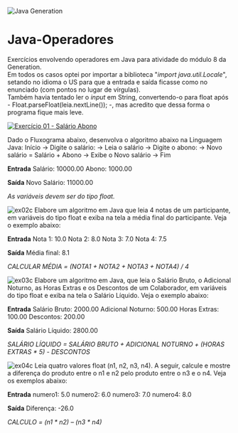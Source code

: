![Java Generation](https://github.com/BiaAkemi/Java-Sololearn-projects/assets/145511213/a144b02a-ca32-4924-b811-addeff84210a)

# Java-Operadores
Exercícios envolvendo operadores em Java para atividade do módulo 8 da Generation. <br>
Em todos os casos optei por importar a biblioteca "*import java.util.Locale*", setando no idioma o US para que a entrada e saída ficasse como no enunciado (com pontos no lugar de vírgulas).<br>
Também havia tentado ler o *input* em String, convertendo-o para float após - Float.parseFloat(leia.nextLine()); -, mas acredito que dessa forma o programa fique mais leve.

[![Exercício 01 - Salário Abono](https://github.com/BiaAkemi/Java-Sololearn-projects/assets/145511213/de65ccef-9571-4d87-a2a8-ce5d5c0ec456)](https://github.com/BiaAkemi/Java-Operadores/blob/main/SalarioAbono.java)

Dado o Fluxograma abaixo, desenvolva o algoritmo abaixo na Linguagem Java: 
Início -> Digite o salário: -> Leia o salário -> Digite o abono: -> Novo salário = Salário + Abono -> Exibe o Novo salário -> Fim

**Entrada**
Salário: 10000.00
Abono: 1000.00

**Saída**
Novo Salário: 11000.00

*As variáveis devem ser do tipo float.*

![ex02c](https://github.com/BiaAkemi/Java-Sololearn-projects/assets/145511213/e5e1b083-64e9-47da-96c2-ba9c2e35b9a3)
Elabore um algoritmo em Java que leia 4 notas de um participante, em variáveis do tipo float e exiba na tela a média final do participante. Veja o exemplo abaixo:

**Entrada**
Nota 1: 10.0
Nota 2: 8.0
Nota 3: 7.0
Nota 4: 7.5

**Saída**
Média final: 8.1

*CALCULAR MÉDIA = (NOTA1 + NOTA2 + NOTA3 + NOTA4) / 4*

![ex03c](https://github.com/BiaAkemi/Java-Sololearn-projects/assets/145511213/055a1391-1c3c-4be6-b389-75187c703b93)
Elabore um algoritmo em Java, que leia o Salário Bruto, o Adicional Noturno, as Horas Extras e os Descontos de um Colaborador, em variáveis do tipo float e exiba na tela o Salário Líquido. Veja o exemplo abaixo:

**Entrada**
Salário Bruto: 2000.00
Adicional Noturno: 500.00
Horas Extras: 100.00
Descontos: 200.00

**Saída**
Salário Líquido: 2800.00

*SALÁRIO LÍQUIDO = SALÁRIO BRUTO + ADICIONAL NOTURNO + (HORAS EXTRAS * 5) - DESCONTOS*

![ex04c](https://github.com/BiaAkemi/Java-Sololearn-projects/assets/145511213/90299d8e-18f9-4bba-bf59-a055759798da)
Leia quatro valores float (n1, n2, n3, n4). A seguir, calcule e mostre a diferença do produto entre o n1 e n2 pelo produto entre o n3 e o n4. Veja os exemplos abaixo:

**Entrada**
numero1: 5.0
numero2: 6.0
numero3: 7.0
numero4: 8.0

**Saída**
Diferença: -26.0

*CALCULO = (n1 * n2) – (n3 * n4)*

